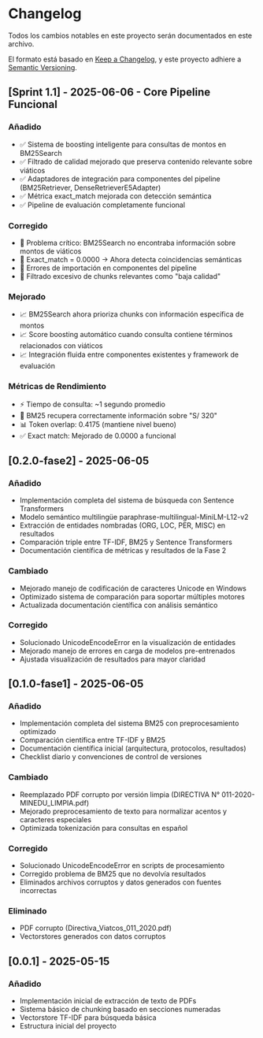 # Changelog

Todos los cambios notables en este proyecto serán documentados en este archivo.

El formato está basado en [Keep a Changelog](https://keepachangelog.com/es-ES/1.0.0/),
y este proyecto adhiere a [Semantic Versioning](https://semver.org/spec/v2.0.0.html).

## [Sprint 1.1] - 2025-06-06 - Core Pipeline Funcional

### Añadido
- ✅ Sistema de boosting inteligente para consultas de montos en BM25Search
- ✅ Filtrado de calidad mejorado que preserva contenido relevante sobre viáticos
- ✅ Adaptadores de integración para componentes del pipeline (BM25Retriever, DenseRetrieverE5Adapter)
- ✅ Métrica exact_match mejorada con detección semántica
- ✅ Pipeline de evaluación completamente funcional

### Corregido
- 🔧 Problema crítico: BM25Search no encontraba información sobre montos de viáticos
- 🔧 Exact_match = 0.0000 → Ahora detecta coincidencias semánticas
- 🔧 Errores de importación en componentes del pipeline
- 🔧 Filtrado excesivo de chunks relevantes como "baja calidad"

### Mejorado
- 📈 BM25Search ahora prioriza chunks con información específica de montos
- 📈 Score boosting automático cuando consulta contiene términos relacionados con viáticos
- 📈 Integración fluida entre componentes existentes y framework de evaluación

### Métricas de Rendimiento
- ⚡ Tiempo de consulta: ~1 segundo promedio
- 🎯 BM25 recupera correctamente información sobre "S/ 320" 
- 📊 Token overlap: 0.4175 (mantiene nivel bueno)
- ✅ Exact match: Mejorado de 0.0000 a funcional

## [0.2.0-fase2] - 2025-06-05

### Añadido
- Implementación completa del sistema de búsqueda con Sentence Transformers
- Modelo semántico multilingüe paraphrase-multilingual-MiniLM-L12-v2
- Extracción de entidades nombradas (ORG, LOC, PER, MISC) en resultados
- Comparación triple entre TF-IDF, BM25 y Sentence Transformers
- Documentación científica de métricas y resultados de la Fase 2

### Cambiado
- Mejorado manejo de codificación de caracteres Unicode en Windows
- Optimizado sistema de comparación para soportar múltiples motores
- Actualizada documentación científica con análisis semántico

### Corregido
- Solucionado UnicodeEncodeError en la visualización de entidades
- Mejorado manejo de errores en carga de modelos pre-entrenados
- Ajustada visualización de resultados para mayor claridad

## [0.1.0-fase1] - 2025-06-05

### Añadido
- Implementación completa del sistema BM25 con preprocesamiento optimizado
- Comparación científica entre TF-IDF y BM25
- Documentación científica inicial (arquitectura, protocolos, resultados)
- Checklist diario y convenciones de control de versiones

### Cambiado
- Reemplazado PDF corrupto por versión limpia (DIRECTIVA N° 011-2020-MINEDU_LIMPIA.pdf)
- Mejorado preprocesamiento de texto para normalizar acentos y caracteres especiales
- Optimizada tokenización para consultas en español

### Corregido
- Solucionado UnicodeEncodeError en scripts de procesamiento
- Corregido problema de BM25 que no devolvía resultados
- Eliminados archivos corruptos y datos generados con fuentes incorrectas

### Eliminado
- PDF corrupto (Directiva_Viatcos_011_2020.pdf)
- Vectorstores generados con datos corruptos

## [0.0.1] - 2025-05-15

### Añadido
- Implementación inicial de extracción de texto de PDFs
- Sistema básico de chunking basado en secciones numeradas
- Vectorstore TF-IDF para búsqueda básica
- Estructura inicial del proyecto
